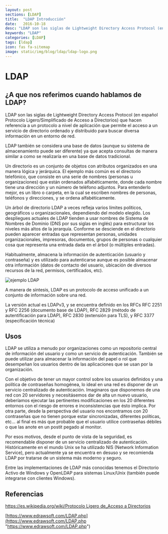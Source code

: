 ```yaml
---
layout: post
sections: [LDAP]
title:  "LDAP Introducción"
date:   2016-10-18
desc: "LDAP son las siglas de Lightweight Directory Access Protocol (en español Protocolo Ligero/Simplificado de Acceso a Directorios) que hacen referencia a un protocolo a nivel de aplicación que permite el acceso a un servicio de directorio ordenado y distribuido para buscar diversa información en un entorno de red."
keywords: "LDAP"
categories: [LDAP]
tags: [ldap]
icon: fas fa-sitemap
image: static/img/blog/ldap/ldap-logo.png
---
```


# LDAP #

## ¿A que nos referimos cuando hablamos de LDAP? ##

LDAP son las siglas de Lightweight Directory Access Protocol (en español Protocolo Ligero/Simplificado de Acceso a Directorios) que hacen referencia a un protocolo a nivel de aplicación que permite el acceso a un servicio de directorio ordenado y distribuido para buscar diversa información en un entorno de red. 

LDAP también se considera una base de datos (aunque su sistema de almacenamiento puede ser diferente) ya que acepta consultas de manera similar a como se realizaría en una base de datos tradicional.

<!--more-->

Un directorio es un conjunto de objetos con atributos organizados en una manera lógica y jerárquica. 
El ejemplo más común es el directorio telefónico, que consiste en una serie de nombres (personas u organizaciones) que están ordenados alfabéticamente, donde cada nombre tiene una dirección y un número de teléfono adjuntos. 
Para entenderlo mejor, es un libro o carpeta, en la cual se escriben nombres de personas, teléfonos y direcciones, y se ordena alfabéticamente.

Un árbol de directorio LDAP a veces refleja varios límites políticos, geográficos u organizacionales, dependiendo del modelo elegido. Los despliegues actuales de LDAP tienden a usar nombres de Sistema de Nombres de Dominio (DNS por sus siglas en inglés) para estructurar los niveles más altos de la jerarquía. Conforme se desciende en el directorio pueden aparecer entradas que representan personas, unidades organizacionales, impresoras, documentos, grupos de personas o cualquier cosa que representa una entrada dada en el árbol (o múltiples entradas).

Habitualmente, almacena la información de autenticación (usuario y contraseña) y es utilizado para autenticarse aunque es posible almacenar otra información (datos de contacto del usuario, ubicación de diversos recursos de la red, permisos, certificados, etc). 

<img src="https://www.edrawsoft.com/images/network/ldap_Full.png" alt="ejemplo LDAP" class="img-thumbnail" style="height: auto;width: auto;display: block; margin: auto;"/>

A manera de síntesis, LDAP es un protocolo de acceso unificado a un conjunto de información sobre una red.

La versión actual es LDAPv3, y se encuentra definido en los RFCs RFC 2251 y RFC 2256 (documento base de LDAP), RFC 2829 (método de autentificación para LDAP), RFC 2830 (extensión para TLS), y RFC 3377 (especificación técnica)

## Usos ##

LDAP se utiliza a menudo por organizaciones como un repositorio central de información del usuario y como un servicio de autenticación. 
También se puede utilizar para almacenar la información del papel o rol que desempeñan los usuarios dentro de las aplicaciones que se usan por la organización.

Con el objetivo de tener un mayor control sobre los usuarios definidos y una política de contraseñas homogénea, lo ideal en una red es disponer de un servicio centralizado de autenticación. Imaginaros que disponemos de una red con 20 servidores y necesitásemos dar de alta un nuevo usuario, deberíamos ejecutar las pertinentes modificaciones en los 20 diferentes entornos con el riesgo de errores e inconsistencias que ésto implica. Por otra parte, desde la perspectiva del usuario nos encontramos con 20 contraseñas que no tienen porque estar sincronizadas, diferentes políticas, etc… al final es más que probable que el usuario utilice contraseñas débiles o que las anote en un postit pegado al monitor.

Por esos motivos, desde el punto de vista de la seguridad, es recomendable disponer de un servicio centralizado de autenticación. Históricamente en el mundo Unix se ha utilizado NIS (Network Information Service), pero actualmente ya se encuentra en desuso y se recomienda LDAP por tratarse de un sistema más moderno y seguro.

Entre las implementaciones de LDAP más conocidas tenemos el Directorio Activo de Windows y OpenLDAP para sistemas Linux/Unix (también puede integrarse con clientes Windows). 

## Referencias ##

[https://es.wikipedia.org/wiki/Protocolo Ligero de_Acceso a Directorios](https://es.wikipedia.org/wiki/Protocolo_Ligero_de_Acceso_a_Directorios "https://es.wikipedia.org/wiki/Protocolo_Ligero_de_Acceso_a_Directorios")

[https://www.edrawsoft.com/LDAP.php](https://www.edrawsoft.com/LDAP.php "https://www.edrawsoft.com/LDAP.php")